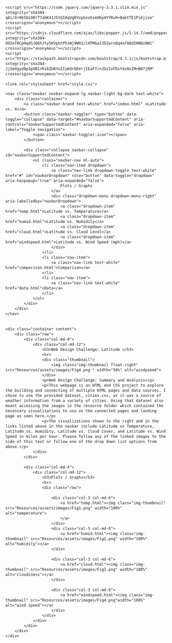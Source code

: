 
<html lang="en">
<head>
    <meta charset="UTF-8">
    <meta name="viewport" content="width=device-width, initial-scale=1.0">
    <title>Web Design Challenge - Latitude Graphs</title>
    <link rel="stylesheet" href="https://stackpath.bootstrapcdn.com/bootstrap/4.3.1/css/bootstrap.min.css" integrity="sha384-ggOyR0iXCbMQv3Xipma34MD+dH/1fQ784/j6cY/iJTQUOhcWr7x9JvoRxT2MZw1T" crossorigin="anonymous">

    <script src="https://code.jquery.com/jquery-3.3.1.slim.min.js" integrity="sha384-q8i/X+965DzO0rT7abK41JStQIAqVgRVzpbzo5smXKp4YfRvH+8abtTE1Pi6jizo" crossorigin="anonymous"></script>
    <script src="https://cdnjs.cloudflare.com/ajax/libs/popper.js/1.14.7/umd/popper.min.js" integrity="sha384-UO2eT0CpHqdSJQ6hJty5KVphtPhzWj9WO1clHTMGa3JDZwrnQq4sF86dIHNDz0W1" crossorigin="anonymous"></script>
    <script src="https://stackpath.bootstrapcdn.com/bootstrap/4.3.1/js/bootstrap.min.js" integrity="sha384-JjSmVgyd0p3pXB1rRibZUAYoIIy6OrQ6VrjIEaFf/nJGzIxFDsf4x0xIM+B07jRM" crossorigin="anonymous"></script>

    <link rel="stylesheet" href="style.css">
</head>
<body>
    
    
    <nav class="navbar navbar-expand-lg navbar-light bg-dark text-white">
        <div class="container">
            <a class="navbar-brand text-white" href="index.html" >Latitude vs. X</a>
            <button class="navbar-toggler" type="button" data-toggle="collapse" data-target="#navbarSupportedContent" aria-controls="navbarSupportedContent" aria-expanded="false" aria-label="Toggle navigation">
                <span class="navbar-toggler-icon"></span>
            </button>
            
            <div class="collapse navbar-collapse" id="navbarSupportedContent">
                <ul class="navbar-nav ml-auto">    
                    <li class="nav-item dropdown">
                        <a class="nav-link dropdown-toggle text-white" href="#" id="navbarDropdown" role="button" data-toggle="dropdown" aria-haspopup="true" aria-expanded="false">
                            Plots / Graphs
                        </a>
                        <div class="dropdown-menu dropdown-menu-right" aria-labelledby="navbarDropdown">
                            <a class="dropdown-item" href="temp.html">Latitude vs. Temperature</a>
                            <a class="dropdown-item" href="humid.html">Latitude vs. Humidity</a>
                            <a class="dropdown-item" href="cloud.html">Latitude vs. Cloud Level</a>
                            <a class="dropdown-item" href="windspeed.html">Latitude vs. Wind Speed (mph)</a>
                        </div>
                    </li>
                    <li class="nav-item">
                        <a class="nav-link text-white" href="comparison.html">Comparison</a>
                    </li>
                    <li class="nav-item">
                        <a class="nav-link text-white" href="data.html">Data</a>
                    </li>
                </ul>
            </div>
        </div>
    </nav>
    

    <div class="container content">    
        <div class="row">
            <div class="col-md-8">
                <div class="col-md-12">
                    <h3>Web Design Challenge: Latitude </h3>
                    <hr>
                    <div class="thumbnail">
                        <img class="img-thumbnail float-right" src="Resources/assets/images/Fig4.png " width="50%" alt="windpseed">
                    </div>
                    <p>Web Design Challenge: Summary and Analysis</p> 
                    <p>This webpage is an HTML and CSS project to explore the building and connecting of multiple HTML pages and data sources. I chose to use the provided dataset, cities.csv, as it was a source of weather information from a variety of cities. Using that dataset also meant accessing the images in the resource folder which contained the necessary visualizations to use on the connected pages and landing page as seen here.</p> 
                    <p>The visualizations shown to the right and in the links listed above in the navbar include Latitude vs Temperature, Latitude vs. Humidity, Latitude vs. Cloud Cover, and Latitude vs. Wind Speed in miles per hour. Please follow any of the linked images to the side of this text or follow one of the drop down list options from above.</p>
                </div>
            </div>
           
            <div class="col-md-4">
                <div class="col-md-12">
                    <h3>Plots / Graphs</h3>
                    <hr>
                    <div class="row">
                        
                        <div class="col-3 col-md-6">
                            <a href="temp.html"><img class="img-thumbnail" src="Resources/assets/images/Fig1.png" width="100%"  alt="temperature">
                            </a> 
                        </div>
                        <div class="col-3 col-md-6">
                            <a href="humid.html"><img class="img-thumbnail" src="Resources/assets/images/Fig2.png" width="100%" alt="humidity"></a>
                        </div>
                   
                        <div class="col-3 col-md-6">
                            <a href="cloud.html"><img class="img-thumbnail" src="Resources/assets/images/Fig3.png" width="100%"  alt="cloudiness"></a>
                        </div>

                        <div class="col-3 col-md-6">
                            <a href="windspeed.html"><img class="img-thumbnail" src="Resources/assets/images/Fig4.png"width="100%"  alt="wind speed"></a>
                        </div>
                    </div>
                </div>
            </div>
        </div>
    </div>
    
</body>
</html>
